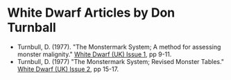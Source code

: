 # White Dwarf Articles by Don Turnball

* Turnbull, D. (1977). "The Monstermark System; A method for assessing monster malignity." [White Dwarf (UK) Issue 1](/wd-uk/wd-uk-001-1977-06.md#the-monstermark-system), pp 9-11.
* Turnbull, D. (1977) "The Monstermark System; Revised Monster Tables." [White Dwarf (UK) Issue 2](/wd-uk/wd-uk-002-1977-08.md#the-monstermark-system), pp 15-17.
